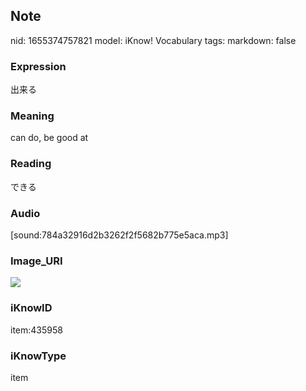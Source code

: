 ## Note
nid: 1655374757821
model: iKnow! Vocabulary
tags: 
markdown: false

### Expression
出来る

### Meaning
can do, be good at

### Reading
できる

### Audio
[sound:784a32916d2b3262f2f5682b775e5aca.mp3]

### Image_URI
<img src="9e2ab20ea11a197b2ef0a77863707244.jpg">

### iKnowID
item:435958

### iKnowType
item
